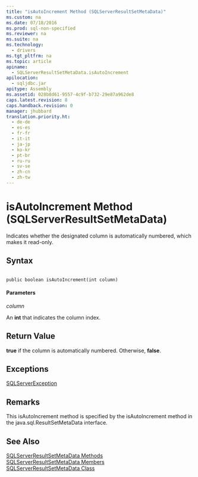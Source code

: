 ```yaml
---
title: "isAutoIncrement Method (SQLServerResultSetMetaData)"
ms.custom: na
ms.date: 07/18/2016
ms.prod: sql-non-specified
ms.reviewer: na
ms.suite: na
ms.technology: 
  - drivers
ms.tgt_pltfrm: na
ms.topic: article
apiname: 
  - SQLServerResultSetMetaData.isAutoIncrement
apilocation: 
  - sqljdbc.jar
apitype: Assembly
ms.assetid: 028b8d61-9557-4c9f-b732-29e87a962de8
caps.latest.revision: 8
caps.handback.revision: 0
manager: jhubbard
translation.priority.ht: 
  - de-de
  - es-es
  - fr-fr
  - it-it
  - ja-jp
  - ko-kr
  - pt-br
  - ru-ru
  - sv-se
  - zh-cn
  - zh-tw
---
```

# isAutoIncrement Method (SQLServerResultSetMetaData)
  Indicates whether the designated column is automatically numbered, which makes it read-only.  
  
## Syntax  
  
```  
  
public boolean isAutoIncrement(int column)  
```  
  
#### Parameters  
 *column*  
  
 An **int** that indicates the column index.  
  
## Return Value  
 **true** if the column is automatically numbered. Otherwise, **false**.  
  
## Exceptions  
 [SQLServerException](../content/SQLServerException-Class.md)  
  
## Remarks  
 This isAutoIncrement method is specified by the isAutoIncrement method in the java.sql.ResultSetMetaData interface.  
  
## See Also  
 [SQLServerResultSetMetaData Methods](../content/SQLServerResultSetMetaData-Methods.md)   
 [SQLServerResultSetMetaData Members](../content/SQLServerResultSetMetaData-Members.md)   
 [SQLServerResultSetMetaData Class](../content/SQLServerResultSetMetaData-Class.md)  
  
  